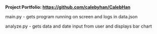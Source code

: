 **Project Portfolio: https://github.com/calebyhan/CalebHan**

main.py - gets program running on screen and logs in data.json

analyze.py - gets data and date input from user and displays bar chart

